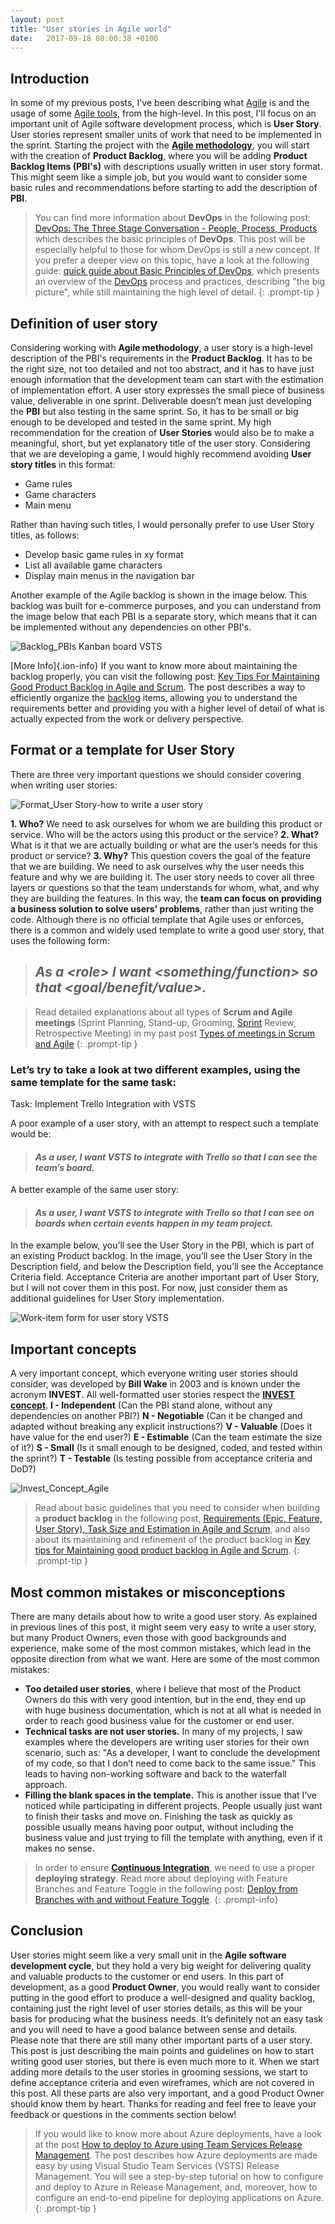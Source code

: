 ```yaml
---
layout: post
title: "User stories in Agile world"
date:   2017-09-18 08:00:38 +0100
---
```


## Introduction

In some of my previous posts, I've been describing what [Agile](https://mohamedradwan-devops.github.io/posts/quick-intro-to-agile/) is and the usage of some [Agile tools](https://mohamedradwan-devops.github.io/posts/tfs-2015-agile-project-management/), from the high-level. In this post, I'll focus on an important unit of Agile software development process, which is **User Story**. User stories represent smaller units of work that need to be implemented in the sprint. Starting the project with the [**Agile methodology**](http://agilemanifesto.org/), you will start with the creation of **Product Backlog**, where you will be adding **Product Backlog Items (PBI's)** with descriptions usually written in user story format. This might seem like a simple job, but you would want to consider some basic rules and recommendations before starting to add the description of **PBI**.

>You can find more information about **DevOps** in the following post: [DevOps: The Three Stage Conversation - People, Process, Products](https://mohamedradwan-devops.github.io/posts/devops-the-three-stage-conversation-people-process-products/) which describes the basic principles of **DevOps**. This post will be especially helpful to those for whom DevOps is still a new concept. If you prefer a deeper view on this topic, have a look at the following guide: [quick guide about Basic Principles of DevOps](https://mohamedradwan-devops.github.io/posts/published-a-quick-guide-about-basic-principles-of-devops/), which presents an overview of the [DevOps](https://www.visualstudio.com/vs/devops/) process and practices, describing "the big picture", while still maintaining the high level of detail.
{: .prompt-tip }


## Definition of user story

Considering working with **Agile methodology**, a user story is a high-level description of the PBI's requirements in the **Product Backlog**. It has to be the right size, not too detailed and not too abstract, and it has to have just enough information that the development team can start with the estimation of implementation effort. A user story expresses the small piece of business value, deliverable in one sprint. Deliverable doesn’t mean just developing the **PBI** but also testing in the same sprint. So, it has to be small or big enough to be developed and tested in the same sprint. My high recommendation for the creation of **User Stories** would also be to make a meaningful, short, but yet explanatory title of the user story. Considering that we are developing a game, I would highly recommend avoiding **User story titles** in this format:

- Game rules
- Game characters
- Main menu

Rather than having such titles, I would personally prefer to use User Story titles, as follows:

- Develop basic game rules in xy format
- List all available game characters
- Display main menus in the navigation bar

Another example of the Agile backlog is shown in the image below. This backlog was built for e-commerce purposes, and you can understand from the image below that each PBI is a separate story, which means that it can be implemented without any dependencies on other PBI's.

![Backlog_PBIs Kanban board VSTS](/assets/images/2017/09/Backlog_PBIs-1.png)

[More Info]{.ion-info} If you want to know more about maintaining the backlog properly, you can visit the following post: [Key Tips For Maintaining Good Product Backlog in Agile and Scrum](https://mohamedradwan-devops.github.io/posts/key-tips-for-maintaining-good-product-backlog-in-agile-and-scrum/). The post describes a way to efficiently organize the [backlog](https://docs.microsoft.com/en-us/vsts/work/backlogs/create-your-backlog) items, allowing you to understand the requirements better and providing you with a higher level of detail of what is actually expected from the work or delivery perspective.

## Format or a template for User Story

There are three very important questions we should consider covering when writing user stories:

![Format_User Story-how to write a user story](/assets/images/2017/09/Format_User-Story-1.png)

**1. Who?** We need to ask ourselves for whom we are building this product or service. Who will be the actors using this product or the service? **2. What?** What is it that we are actually building or what are the user’s needs for this product or service? **3. Why?** This question covers the goal of the feature that we are building. We need to ask ourselves why the user needs this feature and why we are building it. The user story needs to cover all three layers or questions so that the team understands for whom, what, and why they are building the features. In this way, the **team can focus on providing a business solution to solve users' problems**, rather than just writing the code. Although there is no official template that Agile uses or enforces, there is a common and widely used template to write a good user story, that uses the following form:

> ## *As a \<role\> I want \<something/function\> so that \<goal/benefit/value\>.*

>Read detailed explanations about all types of **Scrum and Agile meetings** (Sprint Planning, Stand-up, Grooming, [Sprint](https://docs.microsoft.com/en-us/vsts/work/scrum/sprint-planning) Review, Retrospective Meeting) in my past post [Types of meetings in Scrum and Agile](https://mohamedradwan-devops.github.io/posts/types-of-meetings-in-scrum-and-agile/)
{: .prompt-tip }


### Let’s try to take a look at two different examples, using the same template for the same task:

Task: Implement Trello Integration with VSTS

A poor example of a user story, with an attempt to respect such a template would be:

> #### *As a user, I want VSTS to integrate with Trello so that I can see the team’s board.*

A better example of the same user story:

> #### *As a user, I want VSTS to integrate with Trello so that I can see on boards when certain events happen in my team project.*

In the example below, you’ll see the User Story in the PBI, which is part of an existing Product backlog. In the image, you’ll see the User Story in the Description field, and below the Description field, you’ll see the Acceptance Criteria field. Acceptance Criteria are another important part of User Story, but I will not cover them in this post. For now, just consider them as additional guidelines for User Story implementation.

![Work-item form for user story VSTS](/assets/images/2017/09/Implement-Trello-Integration-with-VSTS.png)

## Important concepts

A very important concept, which everyone writing user stories should consider, was developed by **Bill Wake** in 2003 and is known under the acronym **INVEST**. All well-formatted user stories respect the [**INVEST concept**](https://en.wikipedia.org/wiki/INVEST_(mnemonic)). **I - Independent** (Can the PBI stand alone, without any dependencies on another PBI?) **N - Negotiable** (Can it be changed and adapted without breaking any explicit instructions?) **V - Valuable** (Does it have value for the end user?) **E - Estimable** (Can the team estimate the size of it?) **S - Small** (Is it small enough to be designed, coded, and tested within the sprint?) **T - Testable** (Is testing possible from acceptance criteria and DoD?)

![Invest_Concept_Agile](/assets/images/2017/09/Invest_Concept_Agile-1.png)

>Read about basic guidelines that you need to consider when building a **product backlog** in the following post, [Requirements (Epic, Feature, User Story), Task Size and Estimation in Agile and Scrum](https://mohamedradwan-devops.github.io/posts/requirements-epic-feature-user-story-task-size-and-estimation-in-agile-and-scrum/), and also about its maintaining and refinement of the product backlog in [Key tips for Maintaining good product backlog in Agile and Scrum](https://mohamedradwan-devops.github.io/posts/key-tips-for-maintaining-good-product-backlog-in-agile-and-scrum/).
{: .prompt-tip }

## Most common mistakes or misconceptions

There are many details about how to write a good user story. As explained in previous lines of this post, it might seem very easy to write a user story, but many Product Owners, even those with good backgrounds and experience, make some of the most common mistakes, which lead in the opposite direction from what we want. Here are some of the most common mistakes:

- **Too detailed user stories**, where I believe that most of the Product Owners do this with very good intention, but in the end, they end up with huge business documentation, which is not at all what is needed in order to reach good business value for the customer or end user.
- **Technical tasks are not user stories.** In many of my projects, I saw examples where the developers are writing user stories for their own scenario, such as: "As a developer, I want to conclude the development of my code, so that I don’t need to come back to the same issue." This leads to having non-working software and back to the waterfall approach.
- **Filling the blank spaces in the template.** This is another issue that I’ve noticed while participating in different projects. People usually just want to finish their tasks and move on. Finishing the task as quickly as possible usually means having poor output, without including the business value and just trying to fill the template with anything, even if it makes no sense.

>In order to ensure [**Continuous Integration**](https://www.visualstudio.com/team-services/continuous-integration/), we need to use a proper **deploying strategy**. Read more about deploying with Feature Branches and Feature Toggle in the following post: [Deploy from Branches with and without Feature Toggle](https://mohamedradwan-devops.github.io/posts/promoting-your-application-deployment-to-different-environments-from-branches-with-and-without-feature-toggle/).
{: .prompt-info}

## Conclusion

User stories might seem like a very small unit in the **Agile software development cycle**, but they hold a very big weight for delivering quality and valuable products to the customer or end users. In this part of development, as a good **Product Owner**, you would really want to consider putting in the good effort to produce a well-designed and quality backlog, containing just the right level of user stories details, as this will be your basis for producing what the business needs. It’s definitely not an easy task and you will need to have a good balance between sense and details. Please note that there are still many other important parts of a user story. This post is just describing the main points and guidelines on how to start writing good user stories, but there is even much more to it. When we start adding more details to the user stories in grooming sessions, we start to define acceptance criteria and even wireframes, which are not covered in this post. All these parts are also very important, and a good Product Owner should know them by heart. Thanks for reading and feel free to leave your feedback or questions in the comments section below!

>If you would like to know more about Azure deployments, have a look at the post [How to deploy to Azure using Team Services Release Management](https://mohamedradwan-devops.github.io/posts/how-to-deploy-to-azure-using-team-services-release-management/). The post describes how Azure deployments are made easy by using Visual Studio Team Services (VSTS) Release Management. You will see a step-by-step tutorial on how to configure and deploy to Azure in Release Management, and, moreover, how to configure an end-to-end pipeline for deploying applications on Azure.
{: .prompt-tip }

